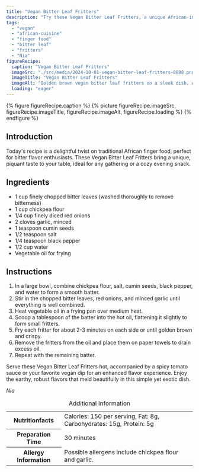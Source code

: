 ```yaml
---
title: "Vegan Bitter Leaf Fritters"
description: "Try these Vegan Bitter Leaf Fritters, a unique African-inspired finger food that's perfect for any occasion. Packed with flavors and easy to make!"
tags:
  - "vegan"
  - "african-cuisine"
  - "finger food"
  - "bitter leaf"
  - "fritters"
  - "Nia"
figureRecipe: 
  caption: "Vegan Bitter Leaf Fritters"
  imageSrc: "./src/media/2024-10-01-vegan-bitter-leaf-fritters-8888.png"
  imageTitle: "Vegan Bitter Leaf Fritters"
  imageAlt: "Golden brown vegan bitter leaf fritters on a sleek dish, with spicy tomato sauce in a small bowl, set on an elegant, simple table with a neutral background."
  loading: "eager"
---
```


{% figure figureRecipe.caption %}
{% picture figureRecipe.imageSrc, figureRecipe.imageTitle, figureRecipe.imageAlt, figureRecipe.loading %}
{% endfigure %}

## Introduction

Today's recipe is a delightful twist on traditional African finger food, perfect for bitter flavor enthusiasts. These Vegan Bitter Leaf Fritters bring a unique, piquant taste to your table, ideal for any gathering or a cozy evening snack.

## Ingredients

- 1 cup finely chopped bitter leaves (washed thoroughly to remove bitterness)
- 1 cup chickpea flour
- 1/4 cup finely diced red onions
- 2 cloves garlic, minced
- 1 teaspoon cumin seeds
- 1/2 teaspoon salt
- 1/4 teaspoon black pepper
- 1/2 cup water
- Vegetable oil for frying

## Instructions

1. In a large bowl, combine chickpea flour, salt, cumin seeds, black pepper, and water to form a smooth batter.
2. Stir in the chopped bitter leaves, red onions, and minced garlic until everything is well combined.
3. Heat vegetable oil in a frying pan over medium heat.
4. Scoop a tablespoon of the batter into the hot oil, flattening it slightly to form small fritters.
5. Fry each fritter for about 2-3 minutes on each side or until golden brown and crispy.
6. Remove the fritters from the oil and place them on paper towels to drain excess oil.
7. Repeat with the remaining batter.

Serve these Vegan Bitter Leaf Fritters hot, accompanied by a spicy tomato sauce or your favorite vegan dip for an enhanced flavor experience. Enjoy the earthy, robust flavors that meld beautifully in this simple yet exotic dish.

*Nia*

<table><caption class='sr-only'>Additional Information</caption><tr><th>Nutritionfacts</th><td>Calories: 150 per serving, Fat: 8g, Carbohydrates: 15g, Protein: 5g&nbsp;</td></tr><tr><th>Preparation Time</th><td>30 minutes&nbsp;</td></tr><tr><th>Allergy Information</th><td>Possible allergens include chickpea flour and garlic.&nbsp;</td></tr></table>

